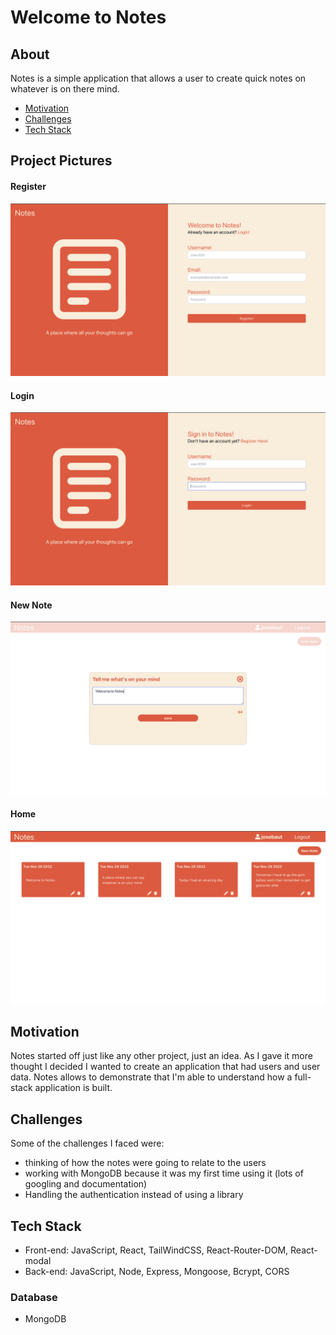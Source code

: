 # Welcome to Notes

## About

Notes is a simple application that allows a user to create quick notes on whatever is on there mind. 

- [Motivation](#motivation)
- [Challenges](#challenges)
- [Tech Stack](#tech-stack)

## Project Pictures

#### Register
![Register](client/public/images/register.png)
#### Login
![Login](client/public/images/login.png)
#### New Note
![New Note](client/public/images/new-note.png)
#### Home
![Home](client/public/images/home.png)


## Motivation

Notes started off just like any other project, just an idea. As I gave it more thought I decided I wanted to create an application that had users and user data. Notes allows to demonstrate that I'm able to understand how a full-stack application is built.


## Challenges
Some of the challenges I faced were:
- thinking of how the notes were going to relate to the users
- working with MongoDB because it was my first time using it (lots of googling and documentation)
- Handling the authentication instead of using a library

## Tech Stack

- Front-end: JavaScript, React, TailWindCSS, React-Router-DOM, React-modal
- Back-end: JavaScript, Node, Express, Mongoose, Bcrypt, CORS

### Database

- MongoDB